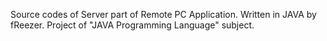 Source codes of Server part of Remote PC Application.
Written in JAVA by fReezer.
Project of "JAVA Programming Language" subject.
